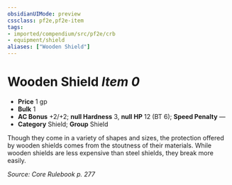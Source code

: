 ```yaml
---
obsidianUIMode: preview
cssclass: pf2e,pf2e-item
tags:
- imported/compendium/src/pf2e/crb
- equipment/shield
aliases: ["Wooden Shield"]
---
```

# Wooden Shield *Item 0*  

- **Price** 1 gp
- **Bulk** 1
- **AC Bonus** +2/+2; **null Hardness** 3, **null HP** 12 (BT 6); **Speed Penalty** —
- **Category** Shield; **Group** Shield 

Though they come in a variety of shapes and sizes, the protection offered by wooden shields comes from the stoutness of their materials. While wooden shields are less expensive than steel shields, they break more easily.

*Source: Core Rulebook p. 277*